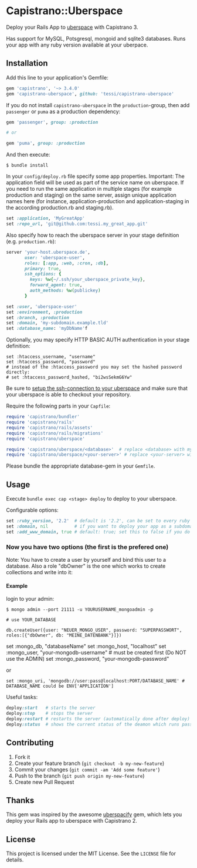 # Capistrano::Uberspace

Deploy your Rails App to [uberspace](http://uberspace.de) with Capistrano 3.

Has support for MySQL, Potsgresql, mongoid and sqlite3 databases. Runs your app with any ruby version available at your uberpace.

## Installation

Add this line to your application's Gemfile:

```ruby
gem 'capistrano', '~> 3.4.0'
gem 'capistrano-uberspace', github: 'tessi/capistrano-uberspace'
```

If you do not install `capistrano-uberspace` in the `production`-group, then add `passenger` or `puma` as a production dependency:

```ruby
gem 'passenger', group: :production

# or

gem 'puma', group: :production
```

And then execute:

    $ bundle install

In your `config/deploy.rb` file specify some app properties. Important: The application field will be used as part of the service name on uberspace. If you need to run the same application in multiple stages (for example production and staging) on the same server, assign unique application names here (for instance, application-production and application-staging in the according production.rb and staging.rb).

```ruby
set :application, 'MyGreatApp'
set :repo_url, 'git@github.com:tessi.my_great_app.git'
```

Also specify how to reach the uberspace server in your stage definition (e.g. `production.rb`):

```ruby
server 'your-host.uberspace.de',
       user: 'uberspace-user',
       roles: [:app, :web, :cron, :db],
       primary: true,
       ssh_options: {
         keys: %w{~/.ssh/your_uberspace_private_key},
         forward_agent: true,
         auth_methods: %w(publickey)
       }

set :user, 'uberspace-user'
set :environment, :production
set :branch, :production
set :domain, 'my-subdomain.example.tld'
set :database_name: 'myDbName'f
```

Optionally, you may specify HTTP BASIC AUTH authentication in your stage definition:

```
set :htaccess_username, "username"
set :htaccess_password, "password"
# instead of the :htaccess_password you may set the hashed password directly:
# set :htaccess_password_hashed, "bi2wsSekmG6Yw"
```

Be sure to [setup the ssh-connection to your uberspace](https://wiki.uberspace.de/system:ssh#login_mit_ssh-schluessel1) and make sure that your uberspace is able to checkout your repository.

Require the following parts in your `Capfile`:

```ruby
require 'capistrano/bundler'
require 'capistrano/rails'
require 'capistrano/rails/assets'
require 'capistrano/rails/migrations'
require 'capistrano/uberspace'

require 'capistrano/uberspace/<database>'  # replace <database> with mysql, mongoid, postgresql, or sqlite3
require 'capistrano/uberspace/<your-server>' # replace <your-server> with puma or passenger
```

Please bundle the appropriate database-gem in your `Gemfile`.


## Usage

Execute `bundle exec cap <stage> deploy` to deploy to your uberspace.

Configurable options:

```ruby
set :ruby_version, '2.2'  # default is '2.2', can be set to every ruby version supported by uberspace.
set :domain, nil          # if you want to deploy your app as a subdomain, configure it here. Use the full URI. E.g. my-custom.example.tld
set :add_www_domain, true # default: true; set this to false if you do not want to also use your subdomain with prefixed www.`
```

### Now you have two options (the first is the prefered one)

Note: You have to create a user by yourself and bind this user to a database. Also a role "dbOwner" is the one which works to create collections and write into it:

#### Example

login to your admin:

    $ mongo admin --port 21111 -u YOURUSERNAME_mongoadmin -p

    # use YOUR_DATABASE

    db.createUser({user: "NEUER_MONGO_USER", password: "SUPERPASSWORT", roles:[{"dbOwner", db: "MEINE_DATENBANK"}]})


set :mongo_db, "databaseName"
set :mongo_host, "localhost"
set :mongo_user, "your-mongodb-username" # must be created first (Do NOT use the ADMIN)
set :mongo_password, "your-mongodb-password"

or

```
set :mongo_uri, 'mongodb://user:pass@localhost:PORT/DATABASE_NAME' # DATABASE_NAME could be ENV['APPLICATION']

```

Useful tasks:

```ruby
deploy:start   # starts the server
deploy:stop    # stops the server
deploy:restart # restarts the server (automatically done after deploy)
deploy:status  # shows the current status of the deamon which runs passenger
```

## Contributing

1. Fork it
2. Create your feature branch (`git checkout -b my-new-feature`)
3. Commit your changes (`git commit -am 'Add some feature'`)
4. Push to the branch (`git push origin my-new-feature`)
5. Create new Pull Request

## Thanks

This gem was inspired by the awesome [uberspacify](https://github.com/yeah/uberspacify) gem, which lets you deploy your Rails app to uberspace with Capistrano 2.

## License

This project is licensed under the MIT License. See the `LICENSE` file for details.

